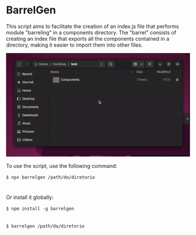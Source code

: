 # BarrelGen

This script aims to facilitate the creation of an index.js file that performs module "barreling" in a components directory. The "barrel" consists of creating an index file that exports all the components contained in a directory, making it easier to import them into other files.

![gif](/barrel-gen.gif)

To use the script, use the following command:

```
$ npx barrelgen /path/do/diretorio
```
#

Or install it globally:
```
$ npm install -g barrelgen


$ barrelgen /path/do/diretorio
```
#

